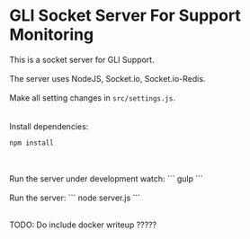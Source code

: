 GLI Socket Server For Support Monitoring
=============
This is a socket server for GLI Support.<br/>
<br/>
The server uses NodeJS, Socket.io, Socket.io-Redis.<br/>
<br/>
Make all setting changes in `src/settings.js`.<br/>
<br/>
<br/>
Install dependencies:
```
npm install
```
<br/>
<br/>
Run the server under development watch:
```
gulp
```
<br/>
<br/>
Run the server:
```
node server.js
```

<br/>
<br/>

TODO: Do include docker writeup ?????

